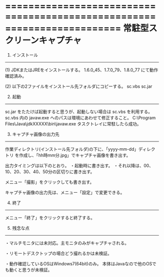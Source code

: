 ========================================================================
常駐型スクリーンキャプチャ
========================================================================

1. インストール
---------------

(1) JDKまたはJREをインストールする。
    1.6.0_45、1.7.0_79、1.8.0_77 にて動作確認済み。

(2) 以下の2ファイルをインストール先フォルダにコピーする。
      sc.vbs
      sc.jar


2. 起動
-------

sc.jar をたたけば起動すると思うが、起動しない場合は sc.vbs を利用する。
sc.vbs 内の javaw.exe へのパスは環境にあわせて修正すること。
  C:\Program Files\Java\jdkXXXXX\bin\javaw.exe
タスクトレイに常駐したら成功。


3. キャプチャ画像の出力先
-------------------------

作業ディレクトリ(インストール先フォルダ)の下に、「yyyy-mm-dd」ディレクトリ
を作成し、「hh時mm分.jpg」でキャプチャ画像を書き出す。

出力タイミングは以下のとおり。
・起動時に書き出す。
・それ以降は、00、10、20、30、40、50分の区切りに書き出す。

メニュー「撮影」をクリックしても書き出す。

キャプチャ画像の出力先は、メニュー「設定」で変更できる。


4. 終了
-------

メニュー「終了」をクリックすると終了する。


5. 残念な点
-----------

・マルチモニタには未対応。主モニタのみがキャプチャされる。

・リモートデスクトップの場合どう撮れるかは未検証。

・動作確認しているOSはWindows7(64bit)のみ。
  本体はJavaなので他のOSでも動くと思うが未検証。
